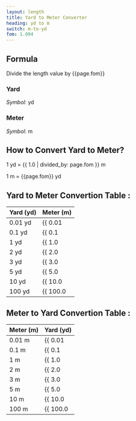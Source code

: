 ```yaml
---
layout: length
title: Yard to Meter Converter
heading: yd to m
switch: m-to-yd
fom: 1.094
---
```


## Formula
Divide the length value by {{page.fom}}

### Yard
*Symbol*: yd

### Meter
*Symbol*: m

## How to Convert Yard to Meter?
1 yd = {{ 1.0 | divided_by: page.fom }} m

1 m = {{page.fom}} yd

## Yard to Meter Convertion Table :

| Yard (yd) | Meter (m) |
| ---- | ---- |
| 0.01 yd | {{ 0.01 | divided_by: page.fom | round: 12 }} m |
| 0.1 yd | {{ 0.1 | divided_by: page.fom | round: 12 }} m |
| 1 yd | {{ 1.0 | divided_by: page.fom | round: 12 }} m |
| 2 yd | {{ 2.0 | divided_by: page.fom | round: 12 }} m |
| 3 yd | {{ 3.0 | divided_by: page.fom | round: 12 }} m |
| 5 yd | {{ 5.0 | divided_by: page.fom | round: 12 }} m |
| 10 yd | {{ 10.0 | divided_by: page.fom | round: 12 }} m |
| 100 yd | {{ 100.0 | divided_by: page.fom | round: 12 }} m |

## Meter to Yard Convertion Table :

| Meter (m) | Yard (yd) |
| ---- | ---- |
| 0.01 m | {{ 0.01 | times: page.fom | round: 12 }} yd |
| 0.1 m | {{ 0.1 | times: page.fom | round: 12 }} yd |
| 1 m | {{ 1.0 | times: page.fom | round: 12 }} yd |
| 2 m | {{ 2.0 | times: page.fom | round: 12 }} yd |
| 3 m | {{ 3.0 | times: page.fom | round: 12 }} yd |
| 5 m | {{ 5.0 | times: page.fom | round: 12 }} yd |
| 10 m | {{ 10.0 | times: page.fom | round: 12 }} yd |
| 100 m | {{ 100.0 | times: page.fom | round: 12 }} yd |

<script>
selectInput[6].selected = true
selectOutput[7].selected = true
</script>
